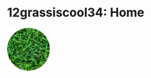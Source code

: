 # 12grassiscool34: Home
<body> <img src=https://github.com/12grassiscool34/home/blob/main/Favicon_Circle.png?raw=true style="width:100px;height:100px;"> <body\>
